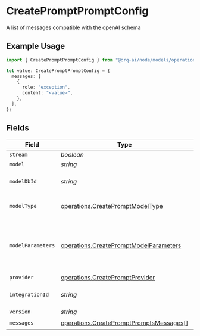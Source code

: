 # CreatePromptPromptConfig

A list of messages compatible with the openAI schema

## Example Usage

```typescript
import { CreatePromptPromptConfig } from "@orq-ai/node/models/operations";

let value: CreatePromptPromptConfig = {
  messages: [
    {
      role: "exception",
      content: "<value>",
    },
  ],
};
```

## Fields

| Field                                                                                              | Type                                                                                               | Required                                                                                           | Description                                                                                        |
| -------------------------------------------------------------------------------------------------- | -------------------------------------------------------------------------------------------------- | -------------------------------------------------------------------------------------------------- | -------------------------------------------------------------------------------------------------- |
| `stream`                                                                                           | *boolean*                                                                                          | :heavy_minus_sign:                                                                                 | N/A                                                                                                |
| `model`                                                                                            | *string*                                                                                           | :heavy_minus_sign:                                                                                 | N/A                                                                                                |
| `modelDbId`                                                                                        | *string*                                                                                           | :heavy_minus_sign:                                                                                 | The id of the resource                                                                             |
| `modelType`                                                                                        | [operations.CreatePromptModelType](../../models/operations/createpromptmodeltype.md)               | :heavy_minus_sign:                                                                                 | The modality of the model                                                                          |
| `modelParameters`                                                                                  | [operations.CreatePromptModelParameters](../../models/operations/createpromptmodelparameters.md)   | :heavy_minus_sign:                                                                                 | Model Parameters: Not all parameters apply to every model                                          |
| `provider`                                                                                         | [operations.CreatePromptProvider](../../models/operations/createpromptprovider.md)                 | :heavy_minus_sign:                                                                                 | N/A                                                                                                |
| `integrationId`                                                                                    | *string*                                                                                           | :heavy_minus_sign:                                                                                 | The id of the resource                                                                             |
| `version`                                                                                          | *string*                                                                                           | :heavy_minus_sign:                                                                                 | N/A                                                                                                |
| `messages`                                                                                         | [operations.CreatePromptPromptsMessages](../../models/operations/createpromptpromptsmessages.md)[] | :heavy_check_mark:                                                                                 | N/A                                                                                                |